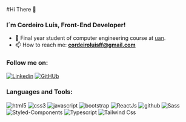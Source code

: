 

#Hi There 👋

### I´m Cordeiro Luís, Front-End Developer!


- 🔭  Final year student of computer engineering course at [uan](https://uan.ao/).
- 📫  How to reach me: **cordeiroluisff@gmail.com**

### Follow me on: 
[![Linkedin](https://img.shields.io/badge/LinkedIn-0077B5?style=for-the-badge&logo=linkedin&logoColor=white)](https://www.linkedin.com/in/cordeiro-luis/)
[![GitHUb](https://img.shields.io/badge/GitHub-100000?style=for-the-badge&logo=github&logoColor=white)](https://github.com/corde177)

### Languages and Tools:
 <div style= "display: inline-block">
    <img align="center" alt="html5" src="https://img.shields.io/badge/HTML-239120?style=for-the-badge&logo=html5&logoColor=white">
    <img align="center" alt="css3" src="https://img.shields.io/badge/CSS-239120?&style=for-the-badge&logo=css3&logoColor=white">
    <img align="center" alt="javascript" src="https://img.shields.io/badge/JavaScript-F7DF1E?style=for-the-badge&logo=javascript&logoColor=black">
    <img align="center" alt="bootstrap" src="https://img.shields.io/badge/Bootstrap-563D7C?style=for-the-badge&logo=bootstrap&logoColor=white">
    <img align="center" alt="ReactJs" src="https://img.shields.io/badge/React-20232A?style=for-the-badge&logo=react&logoColor=61DAFB">
    <img align="center" alt="github" src="https://img.shields.io/badge/GIT-E44C30?style=for-the-badge&logo=git&logoColor=white"> 
    <img align="center" alt="Sass"  src="https://img.shields.io/badge/Sass-CC6699?style=for-the-badge&logo=sass&logoColor=white">
    <img align="center" alt="Styled-Components" src="https://img.shields.io/badge/styled--components-DB7093?style=for-the-badge&logo=styled-components&logoColor=white">
    <img align="center" alt="Typescript"  src="https://img.shields.io/badge/TypeScript-007ACC?style=for-the-badge&logo=typescript&logoColor=white">
    <img align="center" alt="Tailwind Css"  src="https://img.shields.io/badge/Tailwind_CSS-38B2AC?style=for-the-badge&logo=tailwind-css&logoColor=white">
 </div>

